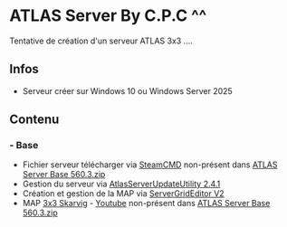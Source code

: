 # ATLAS Server By C.P.C ^^
Tentative de création d'un serveur ATLAS 3x3 ....

## Infos
  * Serveur créer sur Windows 10 ou Windows Server 2025

## Contenu

### - Base

  * Fichier serveur télécharger via [SteamCMD](https://steamdb.info/app/1006030/info/) non-présent dans [ATLAS Server Base 560.3.zip](https://github.com/IceWeedo/ATLAS-Server-By-C.P.C/tree/main/C.P.C%20Black%20Sea) 
  * Gestion du serveur via [AtlasServerUpdateUtility 2.4.1](http://www.phoenix125.com/AtlasServerUpdateUtil.html)
  * Création et gestion de la MAP via [ServerGridEditor V2](https://www.playatlas.com/index.php?/forums/topic/122294-server-grid-editor-sge/)
  * MAP [3x3 Skarvig](https://github.com/IceWeedo/ATLAS-Server-By-C.P.C/tree/main/C.P.C%20Black%20Sea/ServerGridEditor%20V2/Projects/C.P.C%20Black%20Sea) - [Youtube](https://www.youtube.com/watch?v=PURoHAv7OqM) non-présent dans [ATLAS Server Base 560.3.zip](https://github.com/IceWeedo/ATLAS-Server-By-C.P.C/tree/main/C.P.C%20Black%20Sea) 
